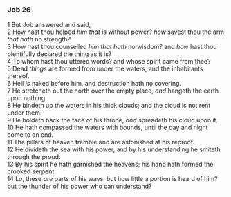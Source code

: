 ### Job 26

1 But Job answered and said,  
2 How hast thou helped *him that is* without power? *how* savest thou the arm *that hath* no strength?  
3 How hast thou counselled *him that hath* no wisdom? and *how* hast thou plentifully declared the thing as it is?  
4 To whom hast thou uttered words? and whose spirit came from thee?  
5 Dead *things* are formed from under the waters, and the inhabitants thereof.  
6 Hell *is* naked before him, and destruction hath no covering.  
7 He stretcheth out the north over the empty place, *and* hangeth the earth upon nothing.  
8 He bindeth up the waters in his thick clouds; and the cloud is not rent under them.  
9 He holdeth back the face of his throne, *and* spreadeth his cloud upon it.  
10 He hath compassed the waters with bounds, until the day and night come to an end.  
11 The pillars of heaven tremble and are astonished at his reproof.  
12 He divideth the sea with his power, and by his understanding he smiteth through the proud.  
13 By his spirit he hath garnished the heavens; his hand hath formed the crooked serpent.  
14 Lo, these *are* parts of his ways: but how little a portion is heard of him? but the thunder of his power who can understand?  
